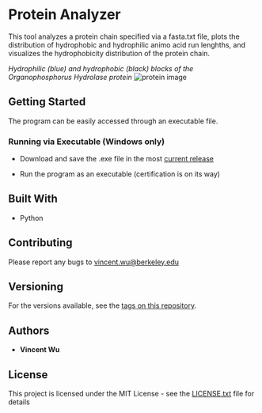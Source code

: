 # Protein Analyzer

This tool analyzes a protein chain specified via a fasta.txt file, plots the distribution of hydrophobic and hydrophilic animo acid run lenghths, and visualizes the hydrophobicity distribution of the protein chain.

*Hydrophilic (blue) and hydrophobic (black) blocks of the Organophosphorus Hydrolase protein*
![protein image](https://i.imgur.com/u8b8nQM.png)

## Getting Started
The program can be easily accessed through an executable file.

### Running via Executable (Windows only)

* Download and save the .exe file in the most [current release](https://github.com/vince-wu/ProteinAnalyzer/releases)

* Run the program as an executable (certification is on its way)

## Built With

* Python

## Contributing

Please report any bugs to vincent.wu@berkeley.edu

## Versioning

For the versions available, see the [tags on this repository](https://github.com/vince-wu/ProteinAnalyzer/tags). 

## Authors

* **Vincent Wu** 

## License

This project is licensed under the MIT License - see the [LICENSE.txt](https://github.com/vince-wu/ProteinAnalyzer/blob/master/LISCENCE.txt) file for details

